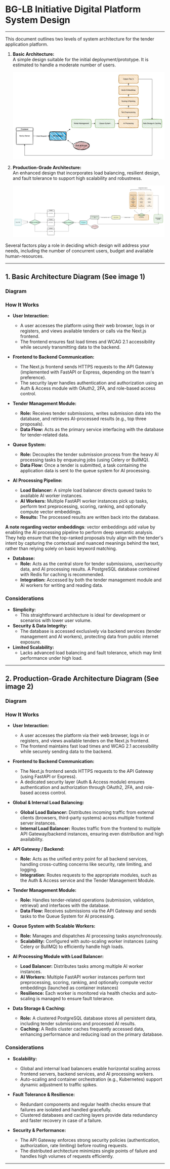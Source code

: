 # BG-LB Initiative Digital Platform System Design



---

This document outlines two levels of system architecture for the tender application platform.

1. **Basic Architecture:**  
   A simple design suitable for the initial deployment/prototype. It is estimated to handle a moderate number of users.

   ![1](image-1.jpg)

2. **Production-Grade Architecture:**  
   An enhanced design that incorporates load balancing, resilient design, and fault tolerance to support high scalability and robustness.

   ![2](image-2.jpg)

Several factors play a role in deciding which design will address your needs, including the number of concurrent users, budget and available human-resources.

---

## 1. Basic Architecture Diagram (See image 1)

### Diagram


### How It Works

- **User Interaction:**  
  - A user accesses the platform using their web browser, logs in or registers, and views available tenders or calls via the Next.js frontend.
  - The frontend ensures fast load times and WCAG 2.1 accessibility while securely transmitting data to the backend.

- **Frontend to Backend Communication:**  
  - The Next.js frontend sends HTTPS requests to the API Gateway (implemented with FastAPI or Express, depending on the team's preference).
  - The security layer handles authentication and authorization using an Auth & Access module with OAuth2, 2FA, and role-based access control.

- **Tender Management Module:**  
  - **Role:** Receives tender submissions, writes submission data into the database, and retrieves AI-processed results (e.g., top three proposals).
  - **Data Flow:** Acts as the primary service interfacing with the database for tender-related data.

- **Queue System:**  
  - **Role:** Decouples the tender submission process from the heavy AI processing tasks by enqueuing jobs (using Celery or BullMQ).
  - **Data Flow:** Once a tender is submitted, a task containing the application data is sent to the queue system for AI processing.

- **AI Processing Pipeline:**  
  - **Load Balancer:** A simple load balancer directs queued tasks to available AI worker instances.
  - **AI Workers:** Multiple FastAPI worker instances pick up tasks, perform text preprocessing, scoring, ranking, and optionally compute vector embeddings.
  - **Results:** The processed results are written back into the database.

**A note regarding vector embeddings**: vector embeddings add value by enabling the AI processing pipeline to perform deep semantic analysis. 
They help ensure that the top-ranked proposals truly align with the tender's intent by capturing the contextual and nuanced meanings behind the text, rather than relying solely on basic keyword matching.

- **Database:**  
  - **Role:** Acts as the central store for tender submissions, user/security data, and AI processing results. A PostgreSQL database combined with Redis for caching is recommended.
  - **Integration:** Accessed by both the tender management module and AI workers for writing and reading data.

### Considerations

- **Simplicity:**  
  - This straightforward architecture is ideal for development or scenarios with lower user volume.
- **Security & Data Integrity:**  
  - The database is accessed exclusively via backend services (tender management and AI workers), protecting data from public internet exposure.
- **Limited Scalability:**  
  - Lacks advanced load balancing and fault tolerance, which may limit performance under high load.

---

## 2. Production-Grade Architecture Diagram (See image 2)

### Diagram


### How It Works

- **User Interaction:**  
  - A user accesses the platform via their web browser, logs in or registers, and views available tenders on the Next.js frontend.
  - The frontend maintains fast load times and WCAG 2.1 accessibility while securely sending data to the backend.

- **Frontend to Backend Communication:**  
  - The Next.js frontend sends HTTPS requests to the API Gateway (using FastAPI or Express).
  - A dedicated security layer (Auth & Access module) ensures authentication and authorization through OAuth2, 2FA, and role-based access control.

- **Global & Internal Load Balancing:**  
  - **Global Load Balancer:** Distributes incoming traffic from external clients (browsers, third-party systems) across multiple frontend server instances.
  - **Internal Load Balancer:** Routes traffic from the frontend to multiple API Gateway/backend instances, ensuring even distribution and high availability.

- **API Gateway / Backend:**  
  - **Role:** Acts as the unified entry point for all backend services, handling cross-cutting concerns like security, rate limiting, and logging.
  - **Integration:** Routes requests to the appropriate modules, such as the Auth & Access service and the Tender Management Module.

- **Tender Management Module:**  
  - **Role:** Handles tender-related operations (submission, validation, retrieval) and interfaces with the database.
  - **Data Flow:** Receives submissions via the API Gateway and sends tasks to the Queue System for AI processing.

- **Queue System with Scalable Workers:**  
  - **Role:** Manages and dispatches AI processing tasks asynchronously.
  - **Scalability:** Configured with auto-scaling worker instances (using Celery or BullMQ) to efficiently handle high loads.

- **AI Processing Module with Load Balancer:**  
  - **Load Balancer:** Distributes tasks among multiple AI worker instances.
  - **AI Workers:** Multiple FastAPI worker instances perform text preprocessing, scoring, ranking, and optionally compute vector embeddings (launched as container instances)
  - **Resilience:** Each worker is monitored via health checks and auto-scaling is managed to ensure fault tolerance.

- **Data Storage & Caching:**  
  - **Role:** A clustered PostgreSQL database stores all persistent data, including tender submissions and processed AI results.
  - **Caching:** A Redis cluster caches frequently accessed data, enhancing performance and reducing load on the primary database.

### Considerations

- **Scalability:**  
  - Global and internal load balancers enable horizontal scaling across frontend servers, backend services, and AI processing workers.
  - Auto-scaling and container orchestration (e.g., Kubernetes) support dynamic adjustment to traffic spikes.
  
- **Fault Tolerance & Resilience:**  
  - Redundant components and regular health checks ensure that failures are isolated and handled gracefully.
  - Clustered databases and caching layers provide data redundancy and faster recovery in case of a failure.
  
- **Security & Performance:**  
  - The API Gateway enforces strong security policies (authentication, authorization, rate limiting) before routing requests.
  - The distributed architecture minimizes single points of failure and handles high volumes of requests efficiently.

---
